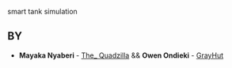 smart tank simulation


## BY
* **Mayaka Nyaberi** - [The_ Quadzilla](https://github.com/nyaberi-mayaka) && **Owen Ondieki** - [GrayHut](https://github.com/GrayHut)
